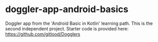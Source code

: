 # doggler-app-android-basics
Doggler app from the 'Android Basic in Kotlin' learning path. This is the second independent project. Starter code is provided here: https://github.com/gitlood/Dogglers
